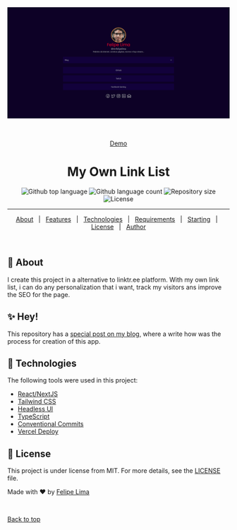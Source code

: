 <div align="center" id="top"> 
  <img src="./.github/app.png" alt="Screenshot for Felipe Lima's link list" />

  &#xa0;

  <a href="https://felpelima.net">Demo</a>
</div>

<h1 align="center">My Own Link List</h1>

<p align="center">
  <img alt="Github top language" src="https://img.shields.io/github/languages/top/mrfelipelima/mrfelipelima-links?color=56BEB8">

  <img alt="Github language count" src="https://img.shields.io/github/languages/count/mrfelipelima/mrfelipelima-links?color=56BEB8">

  <img alt="Repository size" src="https://img.shields.io/github/repo-size/mrfelipelima/mrfelipelima-links?color=56BEB8">

  <img alt="License" src="https://img.shields.io/github/license/mrfelipelima/mrfelipelima-links?color=56BEB8">

  <!-- <img alt="Github issues" src="https://img.shields.io/github/issues/mrfelipelima/mrfelipelima-links?color=56BEB8" /> -->

  <!-- <img alt="Github forks" src="https://img.shields.io/github/forks/mrfelipelima/mrfelipelima-links?color=56BEB8" /> -->

  <!-- <img alt="Github stars" src="https://img.shields.io/github/stars/mrfelipelima/mrfelipelima-links?color=56BEB8" /> -->
</p>

<!-- Status -->

<!-- <h4 align="center"> 
	🚧  Login Page 🚀 Under construction...  🚧
</h4>  -->

<hr>

<p align="center">
  <a href="#dart-about">About</a> &#xa0; | &#xa0; 
  <a href="#sparkles-features">Features</a> &#xa0; | &#xa0;
  <a href="#rocket-technologies">Technologies</a> &#xa0; | &#xa0;
  <a href="#white_check_mark-requirements">Requirements</a> &#xa0; | &#xa0;
  <a href="#checkered_flag-starting">Starting</a> &#xa0; | &#xa0;
  <a href="#memo-license">License</a> &#xa0; | &#xa0;
  <a href="https://github.com/mrfelipelima" target="_blank">Author</a>
</p>

<br>

## :dart: About ##

I create this project in a alternative to linktr.ee platform. With my own link list, i can do any personalization that i want, track my visitors ans improve the SEO for the page.

## :sparkles: Hey! ##

This repository has a [special post on my blog](https://www.felipelima.site/blog/fiz-meu-proprio-linktr-ee), where a write how was the process for creation of this app.

## :rocket: Technologies ##

The following tools were used in this project:

- [React/NextJS](https://vitejs.dev/)
- [Tailwind CSS](https://tailwindcss.com/)
- [Headless UI](https://headlessui.dev/)
- [TypeScript](https://www.typescriptlang.org/)
- [Conventional Commits](https://www.conventionalcommits.org/en/v1.0.0/)
- [Vercel Deploy](https://vercel.com/)

<!-- ## :white_check_mark: Requirements ##

Before starting :checkered_flag:, you need to have [Git](https://git-scm.com), [Node](https://nodejs.org/en/) and [Yarn](https://yarnpkg.com/) installed.

## :checkered_flag: Starting ##

```bash
# Clone this project
$ git clone https://github.com/mrfelipelima/mrfelipelima-links

# Access
$ cd login-page

# Install dependencies
$ yarn

# You need to rename the '.env.example' file to '.env' and insert your firebase credentials before run

# Run the project
$ yarn dev

# The server will initialize in the <http://localhost:3000>
``` -->

## :memo: License ##

This project is under license from MIT. For more details, see the [LICENSE](LICENSE.md) file.


Made with :heart: by <a href="https://github.com/mrfelipelima" target="_blank">Felipe Lima</a>

&#xa0;

<a href="#top">Back to top</a>
